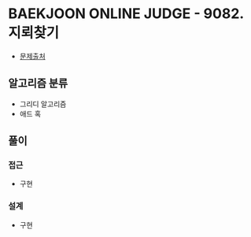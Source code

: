 # BAEKJOON ONLINE JUDGE - 9082. 지뢰찾기

- [문제출처](https://www.acmicpc.net/problem/9082 '9082. 지뢰찾기')

## 알고리즘 분류

- 그리디 알고리즘
- 애드 혹

## 풀이

### 접근

- 구현

### 설계

- 구현
